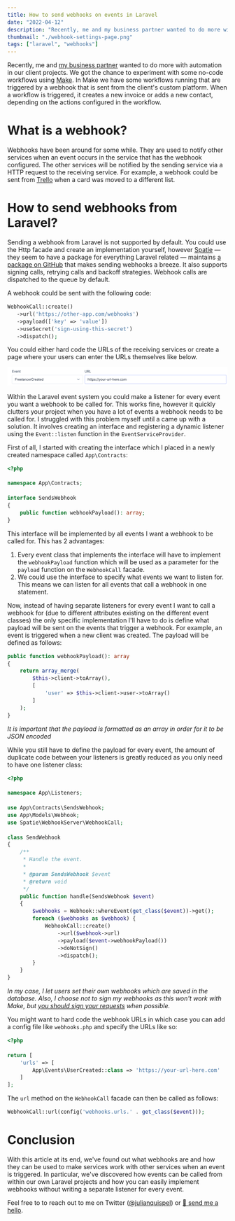 ```yaml
---
title: How to send webhooks on events in Laravel
date: "2022-04-12"
description: "Recently, me and my business partner wanted to do more with automation in our client projects. We got the chance to experiment with some no-code workflows using Make. In Make we have some workflows running that are triggered by a webhook that is sent from the client's custom platform. When a workflow is triggered, it creates a new invoice or adds a new contact, depending on the actions configured in the workflow."
thumbnail: "./webhook-settings-page.png"
tags: ["laravel", "webhooks"]
---
```


Recently, me and [my business partner](https://baselab.nl) wanted to do more with automation in our client projects. We got the chance to experiment with some no-code workflows using [Make](https://make.com). In Make we have some workflows running that are triggered by a webhook that is sent from the client's custom platform. When a workflow is triggered, it creates a new invoice or adds a new contact, depending on the actions configured in the workflow.

# What is a webhook?
Webhooks have been around for some while. They are used to notify other services when an event occurs in the service that has the webhook configured. The other services will be notified by the sending service via a HTTP request to the receiving service. For example, a webhook could be sent from [Trello](https://trello.com) when a card was moved to a different list.

# How to send webhooks from Laravel?
Sending a webhook from Laravel is not supported by default. You could use the Http facade and create an implementation yourself, however [Spatie](https://spatie.be) — they seem to have a package for everything Laravel related — maintains [a package on GitHub](https://github.com/spatie/laravel-webhook-server) that makes sending webhooks a breeze. It also supports signing calls, retrying calls and backoff strategies. Webhook calls are dispatched to the queue by default.

A webhook could be sent with the following code:
```php
WebhookCall::create()
   ->url('https://other-app.com/webhooks')
   ->payload(['key' => 'value'])
   ->useSecret('sign-using-this-secret')
   ->dispatch();
```

You could either hard code the URLs of the receiving services or create a page where your users can enter the URLs themselves like below.

![Webhook settings page](./webhook-settings-page.png "Webhook settings page")

Within the Laravel event system you could make a listener for every event you want a webhook to be called for. This works fine, however it quickly clutters your project when you have a lot of events a webhook needs to be called for. I struggled with this problem myself until a came up with a solution. It involves creating an interface and registering a dynamic listener using the `Event::listen` function in the `EventServiceProvider`.

First of all, I started with creating the interface which I placed in a newly created namespace called `App\Contracts`:
```php
<?php

namespace App\Contracts;

interface SendsWebhook
{
    public function webhookPayload(): array;
}
```
This interface will be implemented by all events I want a webhook to be called for. This has 2 advantages:
1. Every event class that implements the interface will have to implement the `webhookPayload` function which will be used as a parameter for the `payload` function on the `WebhookCall` facade.
2. We could use the interface to specify what events we want to listen for. This means we can listen for all events that call a webhook in one statement.

Now, instead of having separate listeners for every event I want to call a webhook for (due to different attributes existing on the different event classes) the only specific implementation I'll have to do is define what payload will be sent on the events that trigger a webhook. For example, an event is triggered when a new client was created. The payload will be defined as follows:
```php
public function webhookPayload(): array
{
    return array_merge(
        $this->client->toArray(),
        [
            'user' => $this->client->user->toArray()
        ]
    );
}
```
_It is important that the payload is formatted as an array in order for it to be JSON encoded_

While you still have to define the payload for every event, the amount of duplicate code between your listeners is greatly reduced as you only need to have one listener class:
```php
<?php

namespace App\Listeners;

use App\Contracts\SendsWebhook;
use App\Models\Webhook;
use Spatie\WebhookServer\WebhookCall;

class SendWebhook
{
    /**
     * Handle the event.
     *
     * @param SendsWebhook $event
     * @return void
     */
    public function handle(SendsWebhook $event)
    {
        $webhooks = Webhook::whereEvent(get_class($event))->get();
        foreach ($webhooks as $webhook) {
            WebhookCall::create()
                ->url($webhook->url)
                ->payload($event->webhookPayload())
                ->doNotSign()
                ->dispatch();
        }
    }
}
```
_In my case, I let users set their own webhooks which are saved in the database. Also, I choose not to sign my webhooks as this won't work with Make, but [you should sign your requests](https://github.com/spatie/laravel-webhook-server#how-signing-requests-works) when possible._

You might want to hard code the webhook URLs in which case you can add a config file like `webhooks.php` and specify the URLs like so:
```php
<?php

return [
    'urls' => [
        App\Events\UserCreated::class => 'https://your-url-here.com'
    ]
];
```

The `url` method on the `WebhookCall` facade can then be called as follows:
```php
WebhookCall::url(config('webhooks.urls.' . get_class($event)));
```

# Conclusion
With this article at its end, we've found out what webhooks are and how they can be used to make services work with other services when an event is triggered. In particular, we've discovered how events can be called from within our own Laravel projects and how you can easily implement webhooks without writing a separate listener for every event.

Feel free to to reach out to me on Twitter ([@julianquispel](https://twitter.com/julianquispel)) or [👋 send me a hello](mailto:hello@julianquispel.nl).

